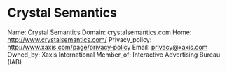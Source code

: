 
# Crystal Semantics

Name: Crystal Semantics
Domain: crystalsemantics.com
Home: http://www.crystalsemantics.com/
Privacy_policy: http://www.xaxis.com/page/privacy-policy
Email: privacy@xaxis.com
Owned_by: Xaxis International
Member_of: Interactive Advertising Bureau (IAB)
